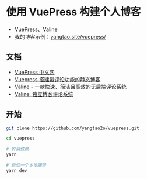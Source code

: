 # 使用 VuePress 构建个人博客

- VuePress、Valine
- 我的博客示例：[yangtao.site/vuepress/](https://www.yangtao.site/vuepress/)

## 文档

- [VuePress 中文网](http://caibaojian.com/vuepress/)
- [Vuepress 搭建带评论功能的静态博客](https://www.vue-js.com/topic/5bf04edcfffaa30f33091dde)
- [Valine](https://valine.js.org/) - 一款快速、简洁且高效的无后端评论系统
- [Valine: 独立博客评论系统](https://deserts.io/diy-a-comment-system/)

## 开始

```bash
git clone https://github.com/yangtao2o/vuepress.git

cd vuepress

# 安装依赖
yarn

# 启动一个本地服务
yarn dev
```
